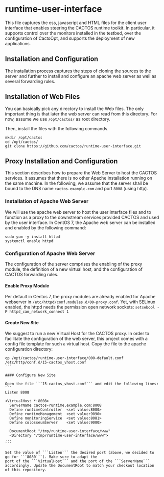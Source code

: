 # runtime-user-interface

This file captures the css, javascript and HTML files for the client user interface that enables steering the 
CACTOS runtime toolkit. In particular, it supports control over the monitors installed in the testbed, over
the configuration of CactoOpt, and supports the deployment of new applications.

## Installation and Configuration

The installation process captures the steps of cloning the sources to the server and further to
install and configure an apache web server as well as several forwarding rules.

## Installation of Web Files

You can basically pick any directory to install the Web files. The only important thing is
that later the web server can read from this directory. For now, assume we use ```/opt/cactos/```
as root directory.

Then, install the files with the following commands.
```
mkdir /opt/cactos
cd /opt/cactos/
git clone https://github.com/cactos/runtime-user-interface.git
```

## Proxy Installation and Configuration

This section describes how to prepare the Web Server to host the CACTOS services. It assumes that there is no
other Apache installation running on the same machine. In the following, we assume that the server shall be
bound to the DNS name ```cactos.example.com``` and port ```8008``` (using http).

### Installation of Apache Web Server

We will use the apache web server to host the user interface files and to function as a proxy to
the downstream services provided CACTOS and used by the user interface. In CentOS 7, the Apache 
web server can be installed and enabled by the following command: 
```
sudo yum -y install httpd
systemctl enable httpd
```

### Configuration of Apache Web Server

The configuration of the server comprises the enabling of the proxy module, 
the definition of a new virtual host, and the configuration of CACTOS forwarding 
rules.

#### Enable Proxy Module
Per default in Centos 7, the proxy modules are already enabled for Apache webserver in ```/etc/httpd/conf.modules.d/00-proxy.conf```. 
Yet, with SELinux enabled, the httpd needs the permission open network sockets: ```setsebool -P httpd_can_network_connect 1```

#### Create New Site

We suggest to run a new Virtual Host for the CACTOS proxy. In order to facilitate the configuration of the
web server, this project comes with a config file template for such a virtual host. Copy the file to the 
apache configuration directory:
````
cp /opt/cactos/runtime-user-interface/000-default.conf /etc/http/conf.d/15-cactos_vhost.conf
```

#### Configure New Site

Open the file ```15-cactos_vhost.conf``` and edit the following lines:
```
Listen 8008

<VirtualHost *:8008>
  ServerName cactos-runtime.example.com:8008
  Define runtimeController	<set value:8080>
  Define runtimeManagement	<set value:9090>
  Define monitoringService	<set value:8081>	
  Define colosseumServer	<set value:9000>
  
  DocumentRoot "/tmp/runtime-user-interface/www"
  <Directory "/tmp/runtime-user-interface/www">
...
```

Set the value of ```Listen``` the desired port (above, we decided to go for ```8080```). Make sure to adapt the 
port of the ```VirtualHost``` and the port of the ```ServerName``` accordingly. Update the DocumentRoot to match your checkout location of this repository.

